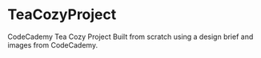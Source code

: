 # TeaCozyProject
CodeCademy Tea Cozy Project
Built from scratch using a design brief and images from CodeCademy.
